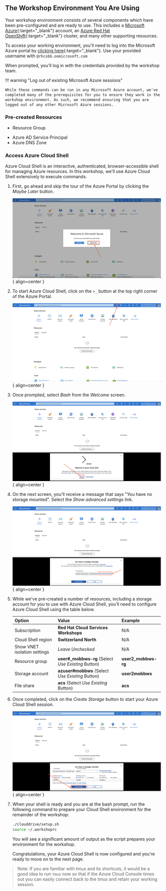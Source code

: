 ## The Workshop Environment You Are Using

Your workshop environment consists of several components which have been pre-configured and are ready to use. This includes a [Microsoft Azure](https://azure.microsoft.com/en-us/){:target="_blank"} account, an [Azure Red Hat OpenShift](https://azure.microsoft.com/en-us/products/openshift/){:target="_blank"} cluster, and many other supporting resources.

To access your working environment, you'll need to log into the Microsoft Azure portal by [clicking here](https://portal.azure.com){:target="_blank"}.  Use your provided username with `@rhcsbb.onmicrosoft.com`

When prompted, you'll log in with the credentials provided by the workshop team.

!!! warning "Log out of existing Microsoft Azure sessions"

    While these commands can be run in any Microsoft Azure account, we've completed many of the prerequisites for you to ensure they work in the workshop environment. As such, we recommend ensuring that you are logged out of any other Microsoft Azure sessions.

### Pre-created Resources

- Resource Group
<!--- vNet (with two subnets)
- Azure Red Hat OpenShift Cluster -->
- Azure AD Service Principal
- Azure DNS Zone

### Access Azure Cloud Shell

Azure Cloud Shell is an interactive, authenticated, browser-accessible shell for managing Azure resources. In this workshop, we'll use Azure Cloud Shell extensively to execute commands.

1. First, go ahead and skip the tour of the Azure Portal by clicking the *Maybe Later* button.

    ![Azure Portal Skip Tour](../assets/images/overview-skip-tour.png){ align=center }

1. To start Azure Cloud Shell, click on the `>_` button at the top right corner of the Azure Portal.

    ![Azure Portal Cloud Shell](../assets/images/overview-cloud-shell-icon.png){ align=center }

1. Once prompted, select *Bash* from the *Welcome* screen.

    ![Cloud Shell Language Choice](../assets/images/cloud-shell-bash.png){ align=center }

1. On the next screen, you'll receive a message that says "You have no storage mounted". Select the *Show advanced settings* link.

    ![Cloud Shell Show Advanced Options](../assets/images/cloud-shell-show-advanced-options.png){ align=center }

1. While we've pre-created a number of resources, including a storage account for you to use with Azure Cloud Shell, you'll need to configure Azure Cloud Shell using the table below.

    | Option     | Value                               | Example |
    | ----------- | ------------------------------------ | -------- |
    | Subscription       | **Red Hat Cloud Services Workshops**  | N/A |
    | Cloud Shell region       | **Switzerland North**                 | N/A |
    | Show VNET isolation settings    | *Leave Unchecked* | N/A |
    | Resource group       | **user#_mobbws-rg** (Select *Use Existing* Button) | **user2_mobbws-rg** |
    | Storage account       | **azuser#mobbws** (Select *Use Existing* Button) | **user2mobbws** |
    | File share       | **acs** (Select *Use Existing* Button) | **acs** |

1. Once completed, click on the *Create Storage* button to start your Azure Cloud Shell session.

    ![Cloud Shell Create Storage](../assets/images/cloud-shell-create-storage.png){ align=center }

1. When your shell is ready and you are at the bash prompt, run the following command to prepare your Cloud Shell environment for the remainder of the workshop:

    ```bash
    ./clouddrive/setup.sh
    source ~/.workshoprc
    ```

    You will see a significant amount of output as the script prepares your environment for the workshop.

    Congratulations, your Azure Cloud Shell is now configured and you're ready to move on to the next page.

> Note: If you are familiar with tmux and its shortcuts, it would be a good idea to run `tmux` now so that if the Azure Cloud Console times out you can easily connect back to the tmux and retain your working session.

